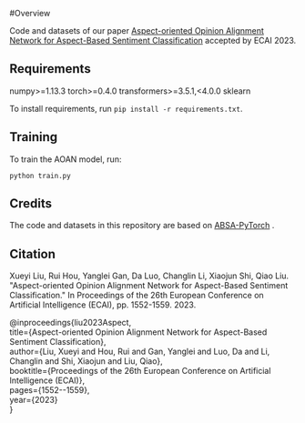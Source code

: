 #Overview

Code and datasets of our paper [Aspect-oriented Opinion Alignment Network for Aspect-Based Sentiment Classification](https://ebooks.iospress.nl/volumearticle/64368) accepted by ECAI 2023.

## Requirements

numpy>=1.13.3
torch>=0.4.0
transformers>=3.5.1,<4.0.0
sklearn

To install requirements, run `pip install -r requirements.txt`.

## Training

To train the AOAN model, run:

`python train.py`

## Credits

The code and datasets in this repository are based on [ABSA-PyTorch](https://github.com/songyouwei/ABSA-PyTorch) .

## Citation
Xueyi Liu, Rui Hou, Yanglei Gan, Da Luo, Changlin Li, Xiaojun Shi, Qiao Liu. "Aspect-oriented Opinion Alignment Network for Aspect-Based Sentiment Classification." In Proceedings of the 26th European Conference on Artificial Intelligence (ECAI), pp. 1552-1559. 2023. 


@inproceedings{liu2023Aspect,<br>
  title={Aspect-oriented Opinion Alignment Network for Aspect-Based Sentiment Classification},  
  author={Liu, Xueyi and Hou, Rui and Gan, Yanglei and Luo, Da and Li, Changlin and Shi, Xiaojun and Liu, Qiao},  
  booktitle={Proceedings of the 26th European Conference on Artificial Intelligence (ECAI)},  
  pages={1552--1559},  
  year={2023}  
}

